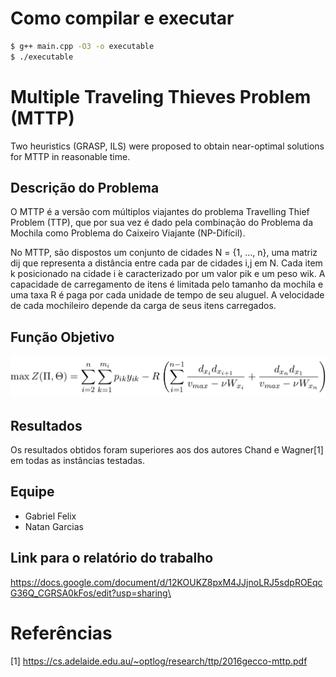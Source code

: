 # Como compilar e executar
```bash
$ g++ main.cpp -O3 -o executable
$ ./executable
```

# Multiple Traveling Thieves Problem (MTTP)

Two heuristics (GRASP, ILS) were proposed to obtain near-optimal solutions for MTTP in reasonable time.

## Descrição do Problema

O MTTP é a versão com múltiplos viajantes do problema Travelling Thief Problem (TTP), que por sua vez é dado pela combinação do Problema da Mochila como Problema do Caixeiro Viajante (NP-Difícil). 

No MTTP, são dispostos um conjunto de cidades N = {1, ..., n}, uma matriz dij que representa a distância entre cada par de cidades i,j em N. Cada item k posicionado na cidade i ́e caracterizado por um valor pik e um peso wik.
A capacidade de carregamento de itens é limitada pelo tamanho da mochila e uma taxa R é paga por cada unidade de tempo de seu aluguel. A velocidade de cada mochileiro depende da carga de seus itens carregados.

## Função Objetivo

<img src="assets/obj_function.png" />

## Resultados
Os resultados obtidos foram superiores aos dos autores Chand e Wagner[1] em todas as instâncias testadas.

## Equipe

* Gabriel Felix 
* Natan Garcias 

## Link para o relatório do trabalho
https://docs.google.com/document/d/12KOUKZ8pxM4JJjnoLRJ5sdpROEqcG36Q_CGRSA0kFos/edit?usp=sharing\


# Referências
[1] https://cs.adelaide.edu.au/~optlog/research/ttp/2016gecco-mttp.pdf
